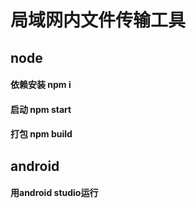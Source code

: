 # 局域网内文件传输工具

## node
#### 依赖安装 npm i 
#### 启动 npm start
#### 打包 npm build


## android
#### 用android studio运行